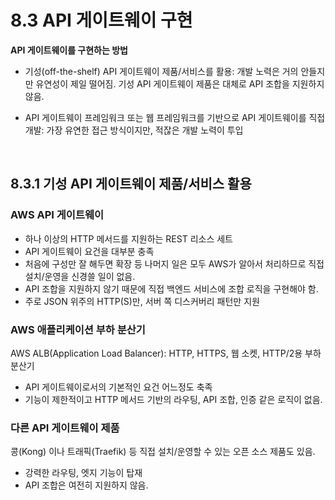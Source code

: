 # 8.3 API 게이트웨이 구현

<b> API 게이트웨이를 구현하는 방법 </b>

-   기성(off-the-shelf) API 게이트웨이 제품/서비스를 활용: 개발 노력은 거의 안들지만 유연성이 제일 떨어짐. 기성 API 게이트웨이 제품은 대체로 API 조합을 지원하지 않음.

-   API 게이트웨이 프레임워크 또는 웹 프레임워크를 기반으로 API 게이트웨이를 직접 개발: 가장 유연한 접근 방식이지만, 적잖은 개발 노력이 투입

<br />

## 8.3.1 기성 API 게이트웨이 제품/서비스 활용

### AWS API 게이트웨이

-   하나 이상의 HTTP 메서드를 지원하는 REST 리소스 세트
-   API 게이트웨이 요건을 대부분 충족
-   처음에 구성만 잘 해두면 확장 등 나머지 일은 모두 AWS가 알아서 처리하므로 직접 설치/운영을 신경쓸 일이 없음.
-   API 조합을 지원하지 않기 때문에 직접 백엔드 서비스에 조합 로직을 구현해야 함.
-   주로 JSON 위주의 HTTP(S)만, 서버 쪽 디스커버리 패턴만 지원

### AWS 애플리케이션 부하 분산기

AWS ALB(Application Load Balancer): HTTP, HTTPS, 웹 소켓, HTTP/2용 부하 분산기

-   API 게이트웨이로서의 기본적인 요건 어느정도 축족
-   기능이 제한적이고 HTTP 메서드 기반의 라우팅, API 조합, 인증 같은 로직이 없음.

### 다른 API 게이트웨이 제품

콩(Kong) 이나 트래픽(Traefik) 등 직접 설치/운영할 수 있는 오픈 소스 제품도 있음.

-   강력한 라우팅, 엣지 기능이 탑재
-   API 조합은 여전히 지원하지 않음.
